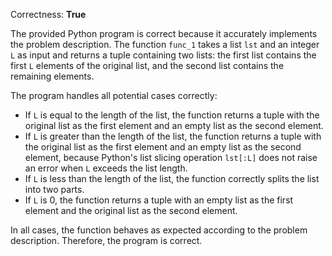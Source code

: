 Correctness: **True**

The provided Python program is correct because it accurately implements the problem description. The function `func_1` takes a list `lst` and an integer `L` as input and returns a tuple containing two lists: the first list contains the first `L` elements of the original list, and the second list contains the remaining elements.

The program handles all potential cases correctly:

- If `L` is equal to the length of the list, the function returns a tuple with the original list as the first element and an empty list as the second element.
- If `L` is greater than the length of the list, the function returns a tuple with the original list as the first element and an empty list as the second element, because Python's list slicing operation `lst[:L]` does not raise an error when `L` exceeds the list length.
- If `L` is less than the length of the list, the function correctly splits the list into two parts.
- If `L` is 0, the function returns a tuple with an empty list as the first element and the original list as the second element.

In all cases, the function behaves as expected according to the problem description. Therefore, the program is correct.